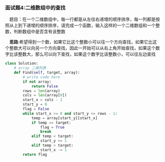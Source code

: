 ### 面试题4:二维数组中的查找

&emsp;题目：在一个二维数组中，每一行都是从左往右递增的顺序排序，每一列都是按照从上到下递增的顺序排序，请完成一个函数，输入这样的一个二维数组和一个整数，判断数组中是否含有该整数

&emsp;**思路**:希望得到一个数，如果它比这个整数小可以往一个方向查找，如果它比这个整数大可以向另一个方向查找，因此一开始可以从右上角开始查找，如果这个数字比该整数大，那么可以向下查找，如果这个数字比该整数小，可以往左边查找


```python
class Solution:
    # array 二维列表
    def Find(self, target, array):
        # write code here
        if not array:
            return False
        rows = len(array)
        cols = len(array[0])
        start_x = cols - 1
        start_y = 0
        flag = False
        while start_x >= 0 and start_y <= rows - 1:
            temp = array[start_y][start_x]
            if temp == target:
                flag = True
                break
            elif temp < target:
                start_y += 1
            elif temp > target:
                start_x -= 1
        return flag
```
